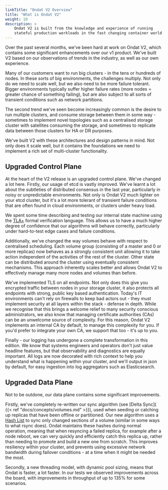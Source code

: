 ```yaml
---
linkTitle: "Ondat V2 Overview"
title: "What is Ondat V2"
weight: 10
description: >
    Ondat V2 is built from the knowledge and experience of running
    stateful production workloads in the fast changing container world.
---
```


Over the past several months, we've been hard at work on Ondat V2, which
contains some significant enhancements over our v1 product. We've built V2
based on our observations of trends in the industry, as well as our own
experience.

Many of our customers want to run big clusters - in the tens or hundreds of
nodes. In these sorts of big environments, the challenges multiply. Not only do
we need to scale well, but we also need to be more failure tolerant. Bigger
environments typically suffer higher failure rates (more nodes = greater chance
of something failing), but are also subject to all sorts of transient
conditions such as network partitions.

The second trend we've seen become increasingly common is the desire to run
multiple clusters, and consume storage between them in some way - sometimes to
implement novel topologies such as a centralised storage cluster with
satellites consuming the storage, and sometimes to replicate data between those
clusters for HA or DR purposes.

We've built V2 with these architectures and design patterns in mind. Not only
does it scale well, but it contains the foundations we need to implement a rich
set of multi-cluster functionality.

## Upgraded Control Plane

At the heart of the V2 release is an upgraded control plane. We've changed a
lot here. Firstly, our usage of etcd is vastly improved. We've learnt a lot
about the subtleties of distributed consensus in the last year, particularly in
noisy or unpredictable environments. Not only is Ondat V2 much lighter on
your etcd cluster, but it's a lot more tolerant of transient failure conditions
that are often found in cloud environments, or clusters under heavy load.

We spent some time describing and testing our internal state machine using the
[TLA+](https://en.wikipedia.org/wiki/TLA%2B) formal verification language. This
allows us to have a much higher degree of confidence that our algorithms will
behave correctly, particularly under hard-to-test edge cases and failure
conditions.

Additionally, we've changed the way volumes behave with respect to centralised
scheduling. Each volume group (consisting of a master and 0 or more replicas)
now behaves as a strongly consistent unit allowing it to take action
independent of the activities of the rest of the cluster. Other state can be
distributed around the cluster using eventually consistent mechanisms. This
approach inherently scales better and allows Ondat V2 to effectively manage
many more nodes and volumes than before.

We've implemented TLS on all endpoints. Not only does this give you encrypted
traffic between nodes in your storage cluster, it also protects all endpoints
with strong, public key based authentication. Today's IT environments can't
rely on firewalls to keep bad actors out - they must implement security at all
layers within the stack - defense in depth. While we recognise that this brings
a welcome relief to many security conscious administrators, we also know that
managing certificate authorities (CAs) can be an unwelcome source of
complexity. For this reason, Ondat V2 implements an internal CA by default,
to manage this complexity for you. If you'd prefer to integrate your own CA, we
support that too - it's up to you.

Finally - our logging has undergone a complete transformation in this edition. We
know that systems engineers and operators don't just value headline features,
but that observability and diagnostics are equally important. All logs are now
decorated with rich context to help you understand what is happening within
your cluster, and we'll output in json by default, for easy ingestion into log
aggregators such as Elasticsearch.

## Upgraded Data Plane

Not to be outdone, our data plane contains some significant improvements.

Firstly, we've completely re-written our sync algorithm (see [Delta Sync]( {{<
ref "docs/concepts/volumes.md" >}}), used when seeding or catching up replicas
that have been offline or partitioned. Our new algorithm uses a [Hash
List](https://en.wikipedia.org/wiki/Hash_list) to sync only changed sections of
a volume (similar in some ways to what rsync does). Ondat maintains these
hashes during normal operation, meaning that when resyncing a failed replica,
for example after a node reboot, we can very quickly and efficiently catch this
replica up, rather than needing to promote and build a new one from scratch.
This improves resiliency within your cluster, and prevents using excessive
network bandwidth during failover conditions - at a time when it might be
needed the most.

Secondly, a new threading model, with dynamic pool sizing, means that Ondat
is faster, a lot faster. In our tests we observed improvements across the
board, with improvements in throughput of up to 135% for some scenarios.
